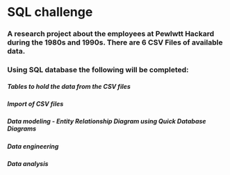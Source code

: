 # SQL challenge
### A research project about the employees at Pewlwtt Hackard during the 1980s and 1990s. There are 6 CSV Files of available data.
### Using SQL database the following will be completed:

  #####  Tables to hold the data from the CSV files
  ##### Import of CSV files
  #####  Data modeling - Entity Relationship Diagram using Quick Database Diagrams
  #####  Data engineering
  #####  Data analysis
